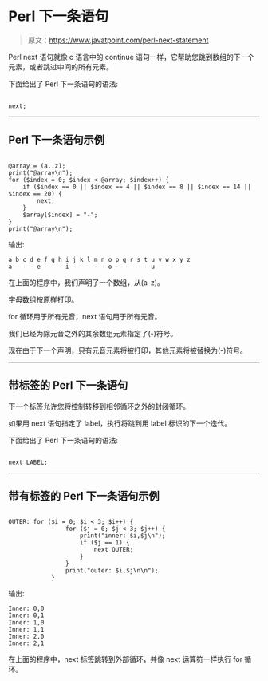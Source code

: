 # Perl 下一条语句

> 原文：<https://www.javatpoint.com/perl-next-statement>

Perl next 语句就像 c 语言中的 continue 语句一样，它帮助您跳到数组的下一个元素，或者跳过中间的所有元素。

下面给出了 Perl 下一条语句的语法:

```

next;

```

* * *

## Perl 下一条语句示例

```

@array = (a..z);
print("@array\n");
for ($index = 0; $index < @array; $index++) {
    if ($index == 0 || $index == 4 || $index == 8 || $index == 14 || $index == 20) {
        next;
    }
    $array[$index] = "-";
}
print("@array\n");

```

输出:

```
a b c d e f g h i j k l m n o p q r s t u v w x y z
a - - - e - - - i - - - - - o - - - - - u - - - - - 

```

在上面的程序中，我们声明了一个数组，从(a-z)。

字母数组按原样打印。

for 循环用于所有元音，next 语句用于所有元音。

我们已经为除元音之外的其余数组元素指定了(-)符号。

现在由于下一个声明，只有元音元素将被打印，其他元素将被替换为(-)符号。

* * *

## 带标签的 Perl 下一条语句

下一个标签允许您将控制转移到相邻循环之外的封闭循环。

如果用 next 语句指定了 label，执行将跳到用 label 标识的下一个迭代。

下面给出了 Perl 下一条语句的语法:

```

next LABEL;

```

* * *

## 带有标签的 Perl 下一条语句示例

```

OUTER: for ($i = 0; $i < 3; $i++) {
                for ($j = 0; $j < 3; $j++) {
                    print("inner: $i,$j\n");
                    if ($j == 1) {
                        next OUTER;
                    }
                }
                print("outer: $i,$j\n\n");
            }

```

输出:

```
Inner: 0,0
Inner: 0,1
Inner: 1,0
Inner: 1,1
Inner: 2,0
Inner: 2,1

```

在上面的程序中，next 标签跳转到外部循环，并像 next 运算符一样执行 for 循环。